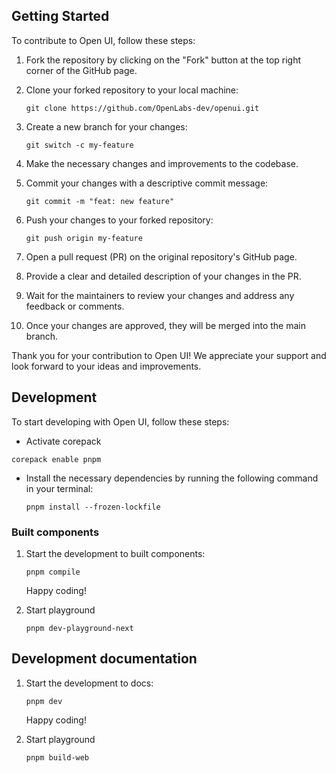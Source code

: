 ## Getting Started

To contribute to Open UI, follow these steps:

1. Fork the repository by clicking on the "Fork" button at the top right corner of the GitHub page.

2. Clone your forked repository to your local machine:

   ```
   git clone https://github.com/OpenLabs-dev/openui.git
   ```

3. Create a new branch for your changes:

   ```
   git switch -c my-feature
   ```

4. Make the necessary changes and improvements to the codebase.
5. Commit your changes with a descriptive commit message:

   ```
   git commit -m "feat: new feature"
   ```

6. Push your changes to your forked repository:

   ```
   git push origin my-feature
   ```

7. Open a pull request (PR) on the original repository's GitHub page.

8. Provide a clear and detailed description of your changes in the PR.
9. Wait for the maintainers to review your changes and address any feedback or comments.
10. Once your changes are approved, they will be merged into the main branch.

Thank you for your contribution to Open UI! We appreciate your support and look forward to your ideas and improvements.

## Development

To start developing with Open UI, follow these steps:

- Activate corepack

```
corepack enable pnpm
```

- Install the necessary dependencies by running the following command in your terminal:

  ```
  pnpm install --frozen-lockfile
  ```

### Built components

1. Start the development to built components:

   ```
   pnpm compile
   ```

   Happy coding!

2. Start playground

   ```
   pnpm dev-playground-next
   ```

## Development documentation

1. Start the development to docs:

   ```
   pnpm dev
   ```

   Happy coding!

2. Start playground

   ```
   pnpm build-web
   ```
